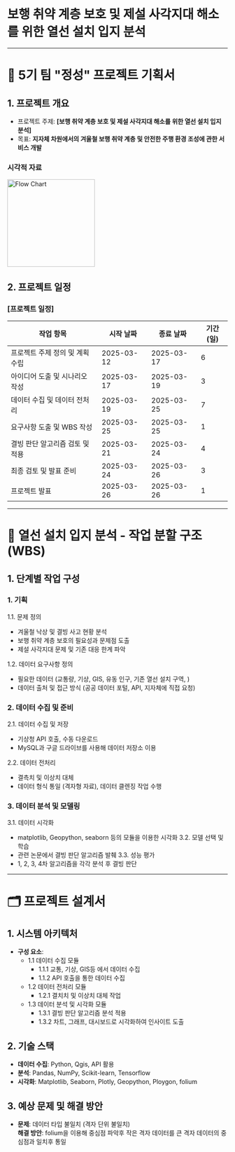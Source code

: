 # 보행 취약 계층 보호 및 제설 사각지대 해소를 위한 열선 설치 입지 분석

-------------------

# 📑 5기 팀 "정성" 프로젝트 기획서

## 1. 프로젝트 개요
- 프로젝트 주제: **[보행 취약 계층 보호 및 제설 사각지대 해소를 위한 열선 설치 입지 분석]**
- 목표: **지자체 차원에서의 겨울철 보행 취약 계층 및 안전한 주행 환경 조성에 관한 서비스 개발**
  
### 시각적 자료
<img src="https://github.com/user-attachments/assets/daf565e0-9eb9-4927-a2f2-66ef6e89f7d3" alt="Flow Chart" width="200"/>




## 2. 프로젝트 일정
### [프로젝트 일정]
| 작업 항목                  | 시작 날짜   | 종료 날짜   | 기간(일) |
|---------------------------|------------|------------|---------|
| 프로젝트 주제 정의 및 계획 수립  | 2025-03-12 | 2025-03-17 | 6       |
| 아이디어 도출 및 시나리오 작성   | 2025-03-17 | 2025-03-19 | 3       |
| 데이터 수집 및 데이터 전처리 | 2025-03-19 | 2025-03-25 | 7       |
| 요구사항 도출 및 WBS 작성   | 2025-03-25 | 2025-03-25 | 1       |
| 결빙 판단 알고리즘 검토 및 적용    | 2025-03-21 | 2025-03-24 | 4       |
| 최종 검토 및 발표 준비     | 2025-03-24 | 2025-03-26 | 3       |
| 프로젝트 발표              | 2025-03-26 | 2025-03-26 | 1       |
 
  --------------------------

# 🚧 열선 설치 입지 분석 - 작업 분할 구조 (WBS)

## 1. 단계별 작업 구성
### 1. 기획
1.1. 문제 정의
- 겨울철 낙상 및 결빙 사고 현황 분석
- 보행 취약 계층 보호의 필요성과 문제점 도출
- 제설 사각지대 문제 및 기존 대응 한계 파악
  
1.2. 데이터 요구사항 정의
- 필요한 데이터 (교통량, 기상, GIS, 유동 인구, 기존 열선 설치 구역, )
- 데이터 출처 및 접근 방식 (공공 데이터 포털, API, 지자체에 직접 요청)

### 2. 데이터 수집 및 준비 
2.1. 데이터 수집 및 저장
- 기상청 API 호출, 수동 다운로드
- MySQL과 구글 드라이브를 사용해 데이터 저장소 이용
  
2.2. 데이터 전처리
 - 결측치 및 이상치 대체
- 데이터 형식 통일 (격자형 자료), 데이터 클렌징 작업 수행

### 3. 데이터 분석 및 모델링
3.1. 데이터 시각화
- matplotlib, Geopython, seaborn 등의 모듈을 이용한 시각화
3.2. 모델 선택 및 학습
- 관련 논문에서 결빙 판단 알고리즘 발췌
3.3. 성능 평가
-  1, 2, 3, 4차 알고리즘을 각각 분석 후 결빙 판단

  ------------------------------

# 🗂️ 프로젝트 설계서

## 1. 시스템 아키텍처
- **구성 요소**:
  - 1.1 데이터 수집 모듈
      - 1.1.1 교통, 기상, GIS등 에서 데이터 수집
      - 1.1.2 API 호출을 통한 데이터 수집
  - 1.2 데이터 전처리 모듈
      - 1.2.1 결치치 및 이상치 대체 작업
  - 1.3 데이터 분석 및 시각화 모듈
      - 1.3.1 결빙 판단 알고리즘 분석 적용
      - 1.3.2 차트, 그래프, 대시보드로 시각화하여 인사이트 도출

## 2. 기술 스택
- **데이터 수집**: Python, Qgis, API 활용
- **분석**: Pandas, NumPy, Scikit-learn, Tensorflow
- **시각화**: Matplotlib, Seaborn, Plotly, Geopython, Ploygon, folium

## 3. 예상 문제 및 해결 방안
- **문제**: 데이터 타입 불일치 (격자 단위 불일치)  
  **해결 방안**: folium을 이용해 중심점 파악후 작은 격자 데이터를 큰 격자 데이터의 중심점과 일치후 통일
